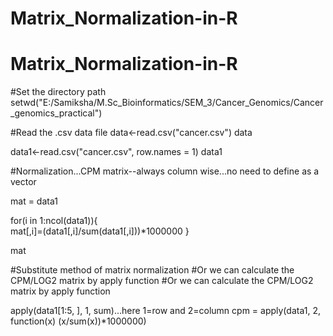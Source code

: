 # Matrix_Normalization-in-R

# Matrix_Normalization-in-R
#Set the directory path
setwd("E:/Samiksha/M.Sc_Bioinformatics/SEM_3/Cancer_Genomics/Cancer_genomics_practical")

#Read the .csv data file
data<-read.csv("cancer.csv")
data

data1<-read.csv("cancer.csv", row.names = 1)
data1

#Normalization...CPM matrix--always column wise...no need to define as a vector

mat = data1

for(i in 1:ncol(data1)){                                                                   
  mat[,i]=(data1[,i]/sum(data1[,i]))*1000000
}

mat





#Substitute method of matrix normalization
 #Or we can calculate the CPM/LOG2 matrix by apply function
   #Or we can calculate the CPM/LOG2 matrix by apply function
 
 
 apply(data1[1:5, ], 1, sum)...here 1=row and 2=column
 cpm = apply(data1, 2, function(x) (x/sum(x))*1000000)
                                                                                                                                                                                

